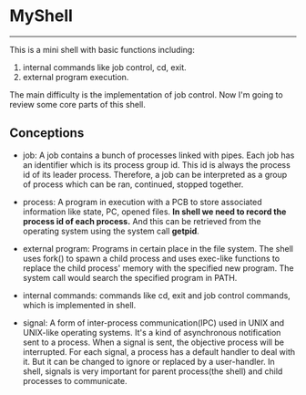 # MyShell
------------------------

This is a mini shell with basic functions including:
 
1. internal commands like job control, cd, exit.
2. external program execution.

The main difficulty is the implementation of job control. Now I'm going to review some core parts of this shell.

## Conceptions

* job: A job contains a bunch of processes linked with pipes. Each job has an identifier which is its process group id. This id is always the process id of its leader process. Therefore, a job can be interpreted as a group of process which can be ran, continued, stopped together. 


* process: A program in execution with a PCB to store associated information like state, PC, opened files. **In shell we need to record the process id of each process.** And this can be retrieved from the operating system using the system call **getpid**.

* external program: Programs in certain place in the file system. The shell uses fork() to spawn a child process and uses exec-like functions to replace the child process' memory with the specified new program. The system call would search the specified program in PATH.

* internal commands: commands like cd, exit and job control commands, which is implemented in shell.

* signal: A form of inter-process communication(IPC) used in UNIX and UNIX-like operating systems. It's a kind of asynchronous notification sent to a process. When a signal is sent, the objective process will be interrupted. For each signal, a process has a default handler to deal with it. But it can be changed to ignore or replaced by a user-handler. In shell, signals is very important for parent process(the shell) and child processes to communicate.







